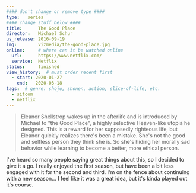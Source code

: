 ```yaml
---
#### don't change or remove type ####
type:   series
#### change stuff below ####
title:      The Good Place
director:   Michael Schur
us_release: 2016-09-19 
img:        vizmedia/the-good-place.jpg 
online:     # where can it be watched online
  url:      https://www.netflix.com/
  service:  Netflix
status:     finished
view_history:  # must order recent first
  - start: 2020-01-27 
    end:   2020-03-18
tags:  # genre: shojo, shonen, action, slice-of-life, etc.
  - sitcom
  - netflix
---
```


> Eleanor Shellstrop wakes up in the afterlife and is introduced by Michael to "the Good Place", a highly selective Heaven-like utopia he designed. This is a reward for her supposedly righteous life, but Eleanor quickly realizes there's been a mistake. She's not the good and selfless person they think she is. So she's hiding her morally sad behavior while learning to become a better, more ethical person.

I've heard so many people saying great things about this, so I decided to give it a go. I really enjoyed the first season, but have been a bit less engaged with it for the second and third. I'm on the fence about continuing with a new season... I feel like it was a great idea, but it's kinda played out it's course.